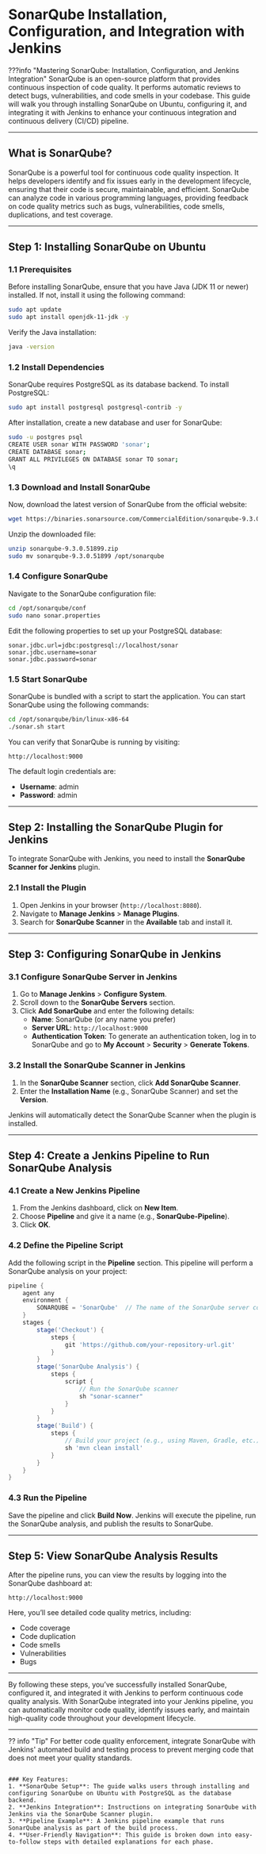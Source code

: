 
# SonarQube Installation, Configuration, and Integration with Jenkins

???info "Mastering SonarQube: Installation, Configuration, and Jenkins Integration"
    SonarQube is an open-source platform that provides continuous inspection of code quality. It performs automatic reviews to detect bugs, vulnerabilities, and code smells in your codebase. This guide will walk you through installing SonarQube on Ubuntu, configuring it, and integrating it with Jenkins to enhance your continuous integration and continuous delivery (CI/CD) pipeline.

---

## **What is SonarQube?**

SonarQube is a powerful tool for continuous code quality inspection. It helps developers identify and fix issues early in the development lifecycle, ensuring that their code is secure, maintainable, and efficient. SonarQube can analyze code in various programming languages, providing feedback on code quality metrics such as bugs, vulnerabilities, code smells, duplications, and test coverage.

---

## **Step 1: Installing SonarQube on Ubuntu**

### **1.1 Prerequisites**

Before installing SonarQube, ensure that you have Java (JDK 11 or newer) installed. If not, install it using the following command:

```bash
sudo apt update
sudo apt install openjdk-11-jdk -y
```

Verify the Java installation:

```bash
java -version
```

### **1.2 Install Dependencies**

SonarQube requires PostgreSQL as its database backend. To install PostgreSQL:

```bash
sudo apt install postgresql postgresql-contrib -y
```

After installation, create a new database and user for SonarQube:

```bash
sudo -u postgres psql
CREATE USER sonar WITH PASSWORD 'sonar';
CREATE DATABASE sonar;
GRANT ALL PRIVILEGES ON DATABASE sonar TO sonar;
\q
```

### **1.3 Download and Install SonarQube**

Now, download the latest version of SonarQube from the official website:

```bash
wget https://binaries.sonarsource.com/CommercialEdition/sonarqube-9.3.0.51899.zip
```

Unzip the downloaded file:

```bash
unzip sonarqube-9.3.0.51899.zip
sudo mv sonarqube-9.3.0.51899 /opt/sonarqube
```

### **1.4 Configure SonarQube**

Navigate to the SonarQube configuration file:

```bash
cd /opt/sonarqube/conf
sudo nano sonar.properties
```

Edit the following properties to set up your PostgreSQL database:

```properties
sonar.jdbc.url=jdbc:postgresql://localhost/sonar
sonar.jdbc.username=sonar
sonar.jdbc.password=sonar
```

### **1.5 Start SonarQube**

SonarQube is bundled with a script to start the application. You can start SonarQube using the following commands:

```bash
cd /opt/sonarqube/bin/linux-x86-64
./sonar.sh start
```

You can verify that SonarQube is running by visiting:

```
http://localhost:9000
```

The default login credentials are:
- **Username**: admin
- **Password**: admin

---

## **Step 2: Installing the SonarQube Plugin for Jenkins**

To integrate SonarQube with Jenkins, you need to install the **SonarQube Scanner for Jenkins** plugin.

### **2.1 Install the Plugin**

1. Open Jenkins in your browser (`http://localhost:8080`).
2. Navigate to **Manage Jenkins** > **Manage Plugins**.
3. Search for **SonarQube Scanner** in the **Available** tab and install it.

---

## **Step 3: Configuring SonarQube in Jenkins**

### **3.1 Configure SonarQube Server in Jenkins**

1. Go to **Manage Jenkins** > **Configure System**.
2. Scroll down to the **SonarQube Servers** section.
3. Click **Add SonarQube** and enter the following details:
   - **Name**: SonarQube (or any name you prefer)
   - **Server URL**: `http://localhost:9000`
   - **Authentication Token**: To generate an authentication token, log in to SonarQube and go to **My Account** > **Security** > **Generate Tokens**.

### **3.2 Install the SonarQube Scanner in Jenkins**

1. In the **SonarQube Scanner** section, click **Add SonarQube Scanner**.
2. Enter the **Installation Name** (e.g., SonarQube Scanner) and set the **Version**.

Jenkins will automatically detect the SonarQube Scanner when the plugin is installed.

---

## **Step 4: Create a Jenkins Pipeline to Run SonarQube Analysis**

### **4.1 Create a New Jenkins Pipeline**

1. From the Jenkins dashboard, click on **New Item**.
2. Choose **Pipeline** and give it a name (e.g., **SonarQube-Pipeline**).
3. Click **OK**.

### **4.2 Define the Pipeline Script**

Add the following script in the **Pipeline** section. This pipeline will perform a SonarQube analysis on your project:

```groovy
pipeline {
    agent any
    environment {
        SONARQUBE = 'SonarQube'  // The name of the SonarQube server configured in Jenkins
    }
    stages {
        stage('Checkout') {
            steps {
                git 'https://github.com/your-repository-url.git'
            }
        }
        stage('SonarQube Analysis') {
            steps {
                script {
                    // Run the SonarQube scanner
                    sh "sonar-scanner"
                }
            }
        }
        stage('Build') {
            steps {
                // Build your project (e.g., using Maven, Gradle, etc.)
                sh 'mvn clean install'
            }
        }
    }
}
```

### **4.3 Run the Pipeline**

Save the pipeline and click **Build Now**. Jenkins will execute the pipeline, run the SonarQube analysis, and publish the results to SonarQube.

---

## **Step 5: View SonarQube Analysis Results**

After the pipeline runs, you can view the results by logging into the SonarQube dashboard at:

```
http://localhost:9000
```

Here, you’ll see detailed code quality metrics, including:

- Code coverage
- Code duplication
- Code smells
- Vulnerabilities
- Bugs

---


By following these steps, you’ve successfully installed SonarQube, configured it, and integrated it with Jenkins to perform continuous code quality analysis. With SonarQube integrated into your Jenkins pipeline, you can automatically monitor code quality, identify issues early, and maintain high-quality code throughout your development lifecycle.

---

?? info "Tip"
    For better code quality enforcement, integrate SonarQube with Jenkins' automated build and testing process to prevent merging code that does not meet your quality standards.

```

### Key Features:
1. **SonarQube Setup**: The guide walks users through installing and configuring SonarQube on Ubuntu with PostgreSQL as the database backend.
2. **Jenkins Integration**: Instructions on integrating SonarQube with Jenkins via the SonarQube Scanner plugin.
3. **Pipeline Example**: A Jenkins pipeline example that runs SonarQube analysis as part of the build process.
4. **User-Friendly Navigation**: This guide is broken down into easy-to-follow steps with detailed explanations for each phase.

